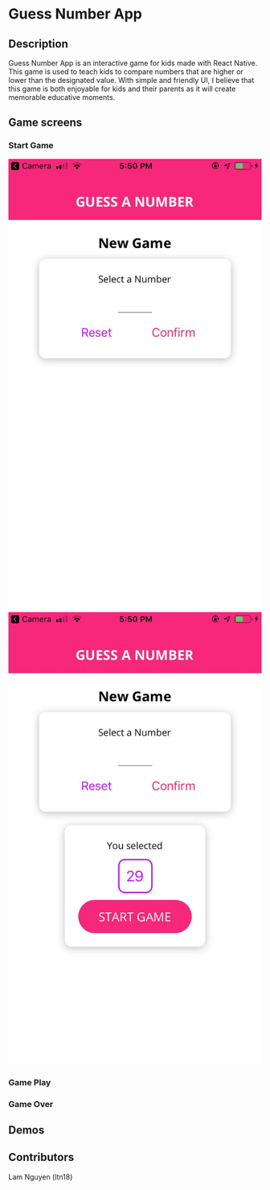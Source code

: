 # Guess Number App

## Description
Guess Number App is an interactive game for kids made with React Native. This game is used to teach kids to compare numbers that are higher or lower than the designated value. With simple and friendly UI, I believe that this game is both enjoyable for kids and their parents as it will create memorable educative moments.

## Game screens
### Start Game
![Main](https://github.com/ltn18/GuessNumberApp/blob/master/public/photos/main.jpg)
![Main Choose](https://github.com/ltn18/GuessNumberApp/blob/master/public/photos/main-choose.jpg)
### Game Play

### Game Over

## Demos

## Contributors
Lam Nguyen (ltn18)